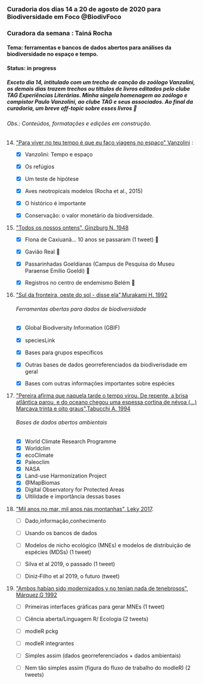 ### Curadoria dos dias 14 a 20 de agosto de 2020 para Biodiversidade em Foco @BiodivFoco
### Curadora da semana : Tainá Rocha
#### Tema: ferramentas e bancos de dados abertos para análises da biodiversidade no espaço e tempo. 
#### Status: in progress
##### Exceto dia 14, intitulado com um trecho de canção do zoólogo Vanzolini, os demais dias trazem trechos ou títtulos de livros editados pelo clube TAG Experiências Literárias. Minha singela homenagem ao zoólogo e compistor Paulo Vanzolini, ao clube TAG e seus associados. Ao final da curadoria, um breve off-topic sobre esses livros :rose:

###### Obs.: Conteúdos, formatações e edições em construção.

14. ["Para viver no teu tempo é que eu faço viagens no espaço" Vanzolini]( https://github.com/Tai-Rocha/Curadoria_Biodiversidade_em_Foco/blob/master/Dia_14/Dia_14.md) :
    
      
   
    - [x] Vanzolini: Tempo e espaço  
    - [x] Os refúgios
    - [x] Um teste de hipótese
    - [x] Aves neotropicais modelos (Rocha et al., 2015)
    - [x] O histórico é importante 
    - [x] Conservação: o valor monetário da biodiversidade.
    
    
15. ["Todos os nossos ontens", Ginzburg N. 1948](https://github.com/Tai-Rocha/Curadoria_Biodiversidade_em_Foco/blob/master/Dia_15/Dia_15.md)

    
      
    - [X] Flona de Caxiuanã... 10 anos se passaram (1 tweet) :green_heart:
    - [X] Gavião Real :green_heart:
    - [X] Passarinhadas Goeldianas (Campus de Pesquisa do Museu Paraense Emílio Goeldi) :green_heart:
    - [X] Registros no centro de endemismo Belém :green_heart:
    
    
16. ["Sul da fronteira, oeste do sol - disse ela",Murakami H. 1992](https://github.com/Tai-Rocha/Curadoria_Biodiversidade_em_Foco/blob/master/Dia_16/Dia_16.md) 

    

     ###### Ferramentas abertas para dados de biodiversidade
     
     
    - [X] Global Biodiversity Information (GBIF)          
    - [X] speciesLink
    - [X] Bases para grupos específicos
    - [X] Outras bases de dados georreferenciados da biodiverisdade em geral
    - [X] Bases com outras informações importantes sobre espécies
     
     
17.  ["Pereira afirma que naquela tarde o tempo virou. De repente, a brisa atlântica parou, e do oceano chegou uma espessa cortina de névoa (...) Marcava trinta e oito graus",Tabucchi A. 1994](https://github.com/Tai-Rocha/Curadoria_Biodiversidade_em_Foco.github.io/blob/master/Dia_17/Dia_17.md)

      
    

       ###### Bases de dados abertos ambientais  
        
   
     - [X] World Climate Research Programme
     - [X] Worldclim
     - [X] ecoClimate
     - [X] Paleoclim  
     - [x] NASA
     - [x] Land-use Harmonization Project
     - [x] @MapBiomas
     - [x] Digital Observatory for Protected Areas
     - [x] Ultilidade e importância dessas bases   

18. ["Mil anos no mar, mil anos nas montanhas", Leky 2017](https://github.com/Tai-Rocha/Curadoria_Biodiversidade_em_Foco.github.io/tree/master/Dia_18). 
      
    - [ ] Dado,informação,conhecimento
    - [ ] Usando os bancos de dados
  
    - [ ] Modelos de nicho ecológico (MNEs) e modelos de distribuição de espécies (MDSs) (1 tweet)  
    - [ ] Silva et al 2019, o passado (1 tweet)
    - [ ] Diniz‐Filho et al 2019, o futuro (tweet)     

19. ["Ambos habían sido modernizados y no tenían nada de tenebrosos", Márquez,G 1992](https://github.com/Tai-Rocha/Curadoria_Biodiversidade_em_Foco.github.io/tree/master/Dia_19)
      
    - [ ] Primeiras interfaces gráficas para gerar MNEs (1 tweet) 
    - [ ] Ciência aberta/Linguagem R/ Ecologia (2 tweets)
    - [ ] modleR pckg
    - [ ] modleR integrantes
    - [ ] Simples assim (dados georreferenciados + dados ambientais)
    - [ ] Nem tão simples assim (figura do fluxo de trabalho do modleR) (2 tweets)
      
